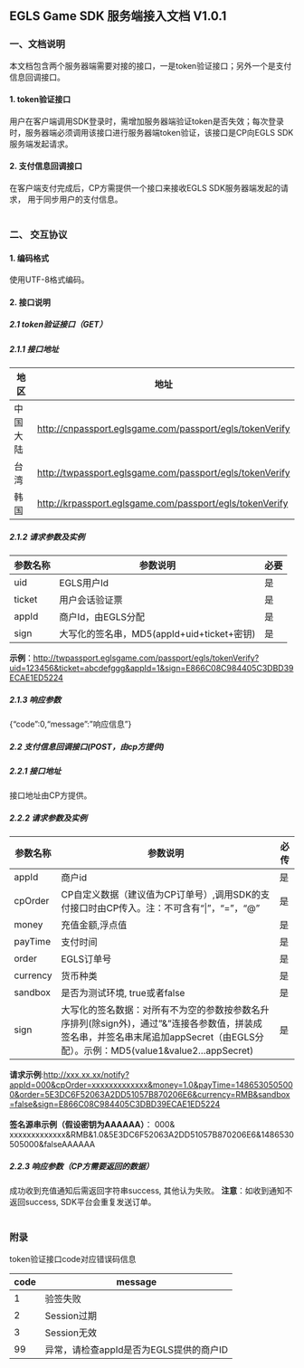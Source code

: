 ## EGLS Game SDK 服务端接入文档 V1.0.1

### 一、文档说明
本文档包含两个服务器端需要对接的接口，一是token验证接口；另外一个是支付信息回调接口。

#### 1. token验证接口
用户在客户端调用SDK登录时，需增加服务器端验证token是否失效；每次登录时，服务器端必须调用该接口进行服务器端token验证，该接口是CP向EGLS SDK服务端发起请求。

#### 2. 支付信息回调接口
在客户端支付完成后，CP方需提供一个接口来接收EGLS SDK服务器端发起的请求， 用于同步用户的支付信息。
<br /><br />
### 二、 交互协议

#### 1. 编码格式
使用UTF-8格式编码。

#### 2. 接口说明

##### 2.1 token验证接口（GET）

##### 2.1.1 接口地址
地区 | 地址
---|---
中国大陆 | http://cnpassport.eglsgame.com/passport/egls/tokenVerify
台湾 | http://twpassport.eglsgame.com/passport/egls/tokenVerify
韩国 | http://krpassport.eglsgame.com/passport/egls/tokenVerify

##### 2.1.2 请求参数及实例
参数名称 | 参数说明 | 必要
---|---|---
uid | EGLS用户Id | 是
ticket | 用户会话验证票 | 是
appId | 商户Id，由EGLS分配 | 	是
sign | 大写化的签名串，MD5(appId+uid+ticket+密钥) | 是

**示例**：http://twpassport.eglsgame.com/passport/egls/tokenVerify?uid=123456&ticket=abcdefggg&appId=1&sign=E866C08C984405C3DBD39ECAE1ED5224

##### 2.1.3 响应参数
{“code”:0,“message”:”响应信息”}

##### 2.2 支付信息回调接口(POST，由cp方提供)

##### 2.2.1 接口地址
接口地址由CP方提供。

##### 2.2.2 请求参数及实例
参数名称 | 参数说明 | 必传
---|---|---
appId | 商户id | 是
cpOrder | CP自定义数据（建议值为CP订单号）,调用SDK的支付接口时由CP传入。注：不可含有“&#124;”，“=”，“@” | 是
money | 充值金额,浮点值 | 是
payTime | 支付时间 | 是
order | EGLS订单号 | 是
currency | 货币种类 | 是
sandbox | 是否为测试环境, true或者false | 是
sign | 大写化的签名数据：对所有不为空的参数按参数名升序排列(除sign外)，通过”&”连接各参数值，拼装成签名串，并签名串末尾追加appSecret（由EGLS分配）。示例：MD5(value1&value2…appSecret) | 是
**请求示例**:http://xxx.xx.xx/notify?appId=000&cpOrder=xxxxxxxxxxxxx&money=1.0&payTime=1486530505000&order=5E3DC6F52063A2DD51057B870206E6&currency=RMB&sandbox=false&sign=E866C08C984405C3DBD39ECAE1ED5224
<br /><br />
**签名源串示例（假设密钥为AAAAAA）**：
000& xxxxxxxxxxxxx&RMB&1.0&5E3DC6F52063A2DD51057B870206E6&1486530505000&falseAAAAAA

##### 2.2.3 响应参数（CP方需要返回的数据）
成功收到充值通知后需返回字符串success, 其他认为失败。
**注意**：如收到通知不返回success, SDK平台会重复发送订单。
<br /><br />
### 附录

token验证接口code对应错误码信息

code | message
--- | ---
1 | 验签失败
2 | Session过期
3 | Session无效
99 | 异常，请检查appId是否为EGLS提供的商户ID
